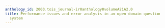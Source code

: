 ```yaml
---
anthology_id: 2003.tois_journal-ir0anthology0volumeA21A2.0
title: Performance issues and error analysis in an open-domain question answering
  system
---
```

